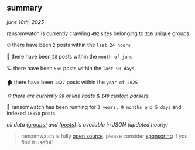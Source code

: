 
## summary
_june 10th, 2025_

ransomwatch is currently crawling `492` sites belonging to `216` unique groups

⏲ there have been `2` posts within the `last 24 hours`

🦈 there have been `28` posts within the `month of june`

🪐 there have been `556` posts within the `last 90 days`

🏚 there have been `1427` posts within the `year of 2025`

_⚙️ there are currently `99` online hosts & `140` custom parsers._

🦕 ransomwatch has been running for `3 years, 9 months and 5 days` and indexed `16058` posts

_all data  [(groups)](http://ransomwhat.telemetry.ltd/groups) and [(posts)](http://ransomwhat.telemetry.ltd/posts) is available in JSON (updated hourly)_

> ransomwatch is fully [open source](https://github.com/joshhighet/ransomwatch#ransomwatch--). please consider [sponsoring](https://github.com/sponsors/joshhighet) if you find it useful!
